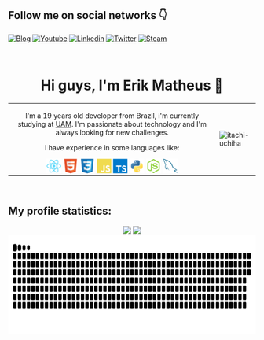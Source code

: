 ## Follow me on social networks :point_down:
[![Blog](https://img.shields.io/badge/Instagram-400090?style=for-the-badge&logo=instagram&logoColor=white)](https://instagram.com/erik_pervious)
[![Youtube](https://img.shields.io/badge/YouTube-FF0000?style=for-the-badge&logo=youtube&logoColor=white)](https://youtube.com/erikpervious)
[![Linkedin](https://img.shields.io/badge/LinkedIn-0077B5?style=for-the-badge&logo=linkedin&logoColor=white)](https://linkedin.com/in/erikmatheus/)
[![Twitter](https://img.shields.io/badge/Twitter-1DA1F2?style=for-the-badge&logo=twitter&logoColor=white)](https://twitter.com/ErikPervious)
[![Steam](https://img.shields.io/badge/Steam-000000?style=for-the-badge&logo=steam&logoColor=white)](https://steamcommunity.com/id/ErikPervious)

<br>

<table>
  <h1 align="center">Hi guys, I'm Erik Matheus 👋 </h1>
  <tr>
    <td>
      <div>
        <p align="center">I'm a 19 years old developer from Brazil, i'm currently studying at <a href="https://portal.anhembi.br/">UAM</a>. I'm passionate about technology and I'm always looking for new challenges.</p>
        <p align="center">I have experience in some languages like:</p>
        <div align="center">
          <img align="center" alt="React/React Native" height="30" src="https://raw.githubusercontent.com/devicons/devicon/master/icons/react/react-original.svg">
          <img align="center" alt="HTML5" height="30" src="https://raw.githubusercontent.com/devicons/devicon/master/icons/html5/html5-original.svg">
          <img align="center" alt="CSS3" height="30" src="https://raw.githubusercontent.com/devicons/devicon/master/icons/css3/css3-original.svg">
          <img align="center" alt="JavaScript" height="30" src="https://raw.githubusercontent.com/devicons/devicon/master/icons/javascript/javascript-plain.svg">
          <img align="center" alt="TypeScript" height="30" src="https://raw.githubusercontent.com/devicons/devicon/master/icons/typescript/typescript-plain.svg">
          <img align="center" alt="Python" height="30" src="https://raw.githubusercontent.com/devicons/devicon/master/icons/python/python-original.svg">
          <img align="center" alt="NodeJS" height="30" src="https://raw.githubusercontent.com/devicons/devicon/master/icons/nodejs/nodejs-plain.svg">
          <img align="center" alt="MySQL" height="30" src="https://raw.githubusercontent.com/devicons/devicon/master/icons/mysql/mysql-plain.svg">
        </div>
      </div>
    </td>
    <td>
      <img align="center" alt="itachi-uchiha" height="130" src="https://media.tenor.com/xiDx7IfcZ1cAAAAC/itachi-uchiha.gif">
    </td>
  </tr>
</table>

<br>
<h2 align="left">My profile statistics:</h2>
<div align="center">
 <img height="180px" src="https://github-readme-stats-sigma-five.vercel.app/api?username=erikpervious&show_icons=true&theme=tokyonight&include_all_commits=true&count_private=true&hide_border=true&card_width=280"/>
 <img height="180px" src="https://github-readme-stats-sigma-five.vercel.app/api/top-langs/?username=erikpervious&layout=compact&langs_count=16&theme=tokyonight&hide_border=true&card_width=280"/><br>
 <img alt="snake" height="200" src="./dist/snake.svg">
</div>
